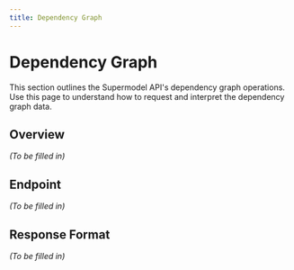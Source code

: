 ```yaml
---  
title: Dependency Graph  
---  
```


# Dependency Graph    
  
This section outlines the Supermodel API's dependency graph operations. Use this page to understand how to request and interpret the dependency graph data.    
  
## Overview    
  
_(To be filled in)_    
  
## Endpoint    
  
_(To be filled in)_    
  
## Response Format    
  
_(To be filled in)_ 
